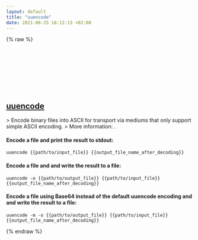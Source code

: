 ```yaml
---
layout: default
title: "uuencode"
date: 2021-06-25 18:12:13 +02:00
---
```

{% raw %}
<h2 id="uuencode">
  <a href="/en/common/uuencode.html">uuencode</a> <a href="#uuencode"><svg class="icon">
    <use href="/assets/images/unicode_sprite.svg#link" />
  </svg></a>
</h2>
> Encode binary files into ASCII for transport via mediums that only support simple ASCII encoding.
> More information: <https://manned.org/uuencode>.

#### Encode a file and print the result to stdout:
```shell
uuencode {{path/to/input_file}} {{output_file_name_after_decoding}}
```
#### Encode a file and and write the result to a file:
```shell
uuencode -o {{path/to/output_file}} {{path/to/input_file}} {{output_file_name_after_decoding}}
```
#### Encode a file using Base64 instead of the default uuencode encoding and and write the result to a file:
```shell
uuencode -m -o {{path/to/output_file}} {{path/to/input_file}} {{output_file_name_after_decoding}}
```
{% endraw %}